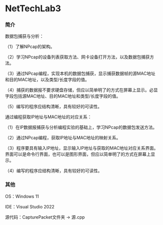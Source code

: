 # NetTechLab3







### 简介

数据包捕获与分析：

（1）了解NPcap的架构。

（2）学习NPcap的设备列表获取方法、网卡设备打开方法，以及数据包捕获方法。

（3）通过NPcap编程，实现本机的数据包捕获，显示捕获数据帧的源MAC地址和目的MAC地址，以及类型/长度字段的值。

（4）捕获的数据报不要求硬盘存储，但应以简单明了的方式在屏幕上显示。必显字段包括源MAC地址、目的MAC地址和类型/长度字段的值。

（5）编写的程序应结构清晰，具有较好的可读性。



通过编程获取IP地址与MAC地址的对应关系：

（1）在IP数据报捕获与分析编程实验的基础上，学习NPcap的数据包发送方法。

（2）通过NPcap编程，获取IP地址与MAC地址的映射关系。

（3）程序要具有输入IP地址，显示输入IP地址与获取的MAC地址对应关系界面。界面可以是命令行界面，也可以是图形界面，但应以简单明了的方式在屏幕上显示。

（4）编写的程序应结构清晰，具有较好的可读性。



### 其他

OS：Windows 11

IDE：Visual Studio 2022

源代码：CapturePacket文件夹 -> 源.cpp